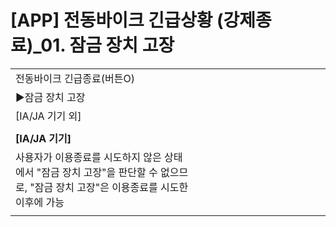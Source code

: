 # [APP] 전동바이크 긴급상황 (강제종료)_01. 잠금 장치 고장

|  |  |  |  |  |  |  |  |  |  |  |  |  |  |
| --- | --- | --- | --- | --- | --- | --- | --- | --- | --- | --- | --- | --- | --- |
| 전동바이크 긴급종료(버튼O) | | | | | | | | | | | | | |
| ►잠금 장치 고장 | | | | | | | | | | | | | |
| [IA/JA 기기 외] | | | | | | | | | | | | | |
|  | | | | | | | | | | | | | |
| **[IA/JA 기기]** | | | | | | | | | | | | | |
| 사용자가 이용종료를 시도하지 않은 상태에서 "잠금 장치 고장"을 판단할 수 없으므로, "잠금 장치 고장"은 이용종료를 시도한 이후에 가능 | | | | | | | | | | | | | |
|  | | | | | | | | | | | | | |